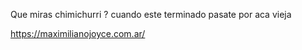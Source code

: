 Que miras chimichurri ?
cuando este terminado pasate por aca vieja


https://maximilianojoyce.com.ar/
